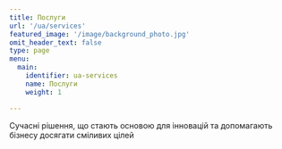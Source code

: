 ```yaml
---
title: Послуги
url: '/ua/services'
featured_image: '/image/background_photo.jpg'
omit_header_text: false
type: page
menu:
  main:
    identifier: ua-services
    name: Послуги
    weight: 1

---
```


Сучасні рішення, що стають основою для інновацій та допомагають бізнесу досягати сміливих цілей
